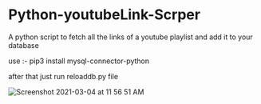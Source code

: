 # Python-youtubeLink-Scrper
A python script to fetch all the links of a youtube playlist and add it to your database

use :-
pip3 install mysql-connector-python

after that just run reloaddb.py file

![Screenshot 2021-03-04 at 11 56 51 AM](https://user-images.githubusercontent.com/59570386/109920722-b704dd80-7ce0-11eb-8b4e-9e0d8bf1c69e.png)
